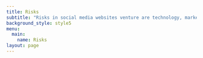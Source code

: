 ```yaml
---
title: Risks
subtitle: "Risks in social media websites venture are technology, market, financial, government and team:\r\n\n**Technology Risk:**\r\n\nIn these days, technology develops on regular basis so if we do not go with latest flow then it\r\n\nwill create a big problem for my venture because technology changes day by day and all people\r\n\nwant to use new features. If we do not use latest features and technology in our products, then\r\n\nit leads to our venture towards loss.\r\n\n**Market Risk**:\r\n\nIt can be also a big risk in social media website venture because there are lot of websites\r\n\navailable in the market and all have different features and different technology. Similar\r\n\nwebsites can be strong competition for our business in market and it can reduce our customers.\r\n\n**Financial Risk:**\r\n\nWhen we start a new business, we all need money and we must do investment in venture. If\r\n\nour venture would not perform well in market, then we will lose our all money and reputation\r\n\nin market and we will become unable to pay back to stakeholders and banks who are invested\r\n\non our business.\r\n\n**Team Risk:**\n\nTeam is a most important factor in a business because without a cooperative team we cannot\r\n\ndo anything and cannot achieve our market goal. Supporting team members are pillars to start\r\n\na new venture. If we do not have supportive team, then it could be dangerous for our business.\r\n\n**Government Risk:**\r\n\nBefore starting a business, we need to get permission from the higher authority. If they approve,\r\n\nonly then we can go further with our business so if government does not give permission\r\n\nregarding the business then we cannot launch our products in market."
background_style: style5
menu:
  main:
    name: Risks
layout: page
---
```



